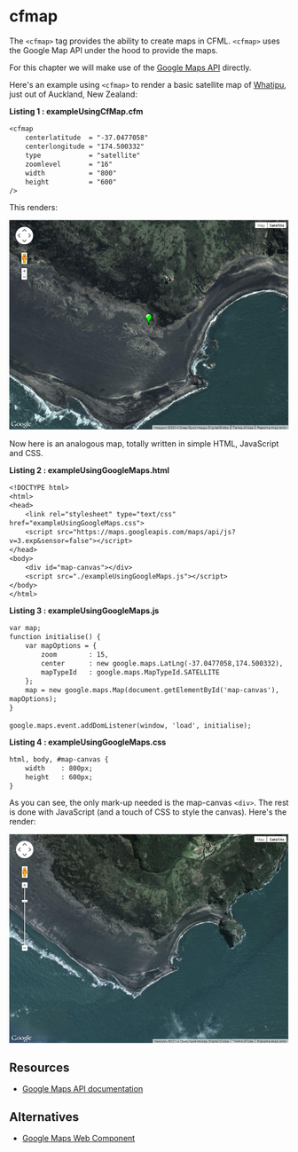 cfmap
===

The `<cfmap>` tag provides the ability to create maps in CFML. `<cfmap>` uses the Google Map API under the hood to provide the maps.

For this chapter we will make use of the [Google Maps API](https://developers.google.com/maps/) directly.

Here's an example using `<cfmap>` to render a basic satellite map of [Whatipu](http://en.wikipedia.org/wiki/Whatipu), just out of Auckland, New Zealand:

**Listing 1 : exampleUsingCfMap.cfm**
    
    <cfmap
        centerlatitude	= "-37.0477058"
        centerlongitude	= "174.500332"
        type			= "satellite"
        zoomlevel		= "16"
        width			= "800"
        height			= "600"
    />

This renders:

![&lt;cfmap&gt;](images/exampleUsingCfmap.png "&lt;cfmap&gt;")


Now here is an analogous map, totally written in simple HTML, JavaScript and CSS. 

**Listing 2 : exampleUsingGoogleMaps.html**
    
    <!DOCTYPE html>
    <html>
    <head>
        <link rel="stylesheet" type="text/css" href="exampleUsingGoogleMaps.css">
        <script src="https://maps.googleapis.com/maps/api/js?v=3.exp&sensor=false"></script>
    </head>
    <body>
        <div id="map-canvas"></div>
        <script src="./exampleUsingGoogleMaps.js"></script>
    </body>
    </html>

**Listing 3 : exampleUsingGoogleMaps.js**
    
    var map;
    function initialise() {
        var mapOptions = {
            zoom        : 15,
            center      : new google.maps.LatLng(-37.0477058,174.500332),
            mapTypeId   : google.maps.MapTypeId.SATELLITE
        };
        map = new google.maps.Map(document.getElementById('map-canvas'), mapOptions);
    }

    google.maps.event.addDomListener(window, 'load', initialise);	
	
**Listing 4 : exampleUsingGoogleMaps.css**

    html, body, #map-canvas {
        width    : 800px;
        height   : 600px;
    }


As you can see, the only mark-up needed is the map-canvas `<div>`. The rest is done with JavaScript (and a touch of CSS to style the canvas). Here's the render:

![Google Maps API](images/exampleUsingGoogleMaps.png "Google Maps API")


Resources
---
* [Google Maps API documentation](https://developers.google.com/maps/documentation/javascript/reference)


Alternatives
---

* [Google Maps Web Component](http://googlewebcomponents.github.io/google-map/components/google-map/#google-map)
